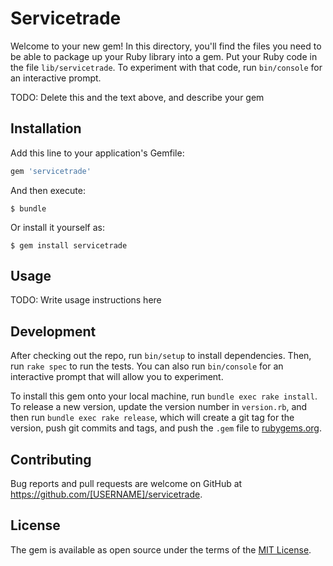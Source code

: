 # Servicetrade

Welcome to your new gem! In this directory, you'll find the files you need to be able to package up your Ruby library into a gem. Put your Ruby code in the file `lib/servicetrade`. To experiment with that code, run `bin/console` for an interactive prompt.

TODO: Delete this and the text above, and describe your gem

## Installation

Add this line to your application's Gemfile:

```ruby
gem 'servicetrade'
```

And then execute:

    $ bundle

Or install it yourself as:

    $ gem install servicetrade

## Usage

TODO: Write usage instructions here

## Development

After checking out the repo, run `bin/setup` to install dependencies. Then, run `rake spec` to run the tests. You can also run `bin/console` for an interactive prompt that will allow you to experiment.

To install this gem onto your local machine, run `bundle exec rake install`. To release a new version, update the version number in `version.rb`, and then run `bundle exec rake release`, which will create a git tag for the version, push git commits and tags, and push the `.gem` file to [rubygems.org](https://rubygems.org).

## Contributing

Bug reports and pull requests are welcome on GitHub at https://github.com/[USERNAME]/servicetrade.

## License

The gem is available as open source under the terms of the [MIT License](http://opensource.org/licenses/MIT).

